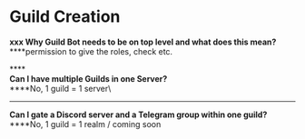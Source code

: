 # Guild Creation

**xxx Why Guild Bot needs to be on top level and what does this mean?**\
****permission to give the roles, check etc.

****\
**Can I have multiple Guilds in one Server?** \
****No, 1 guild = 1 server\
****

**Can I gate a Discord server and a Telegram group within one guild?**\
****No, 1 guild = 1 realm / coming soon



